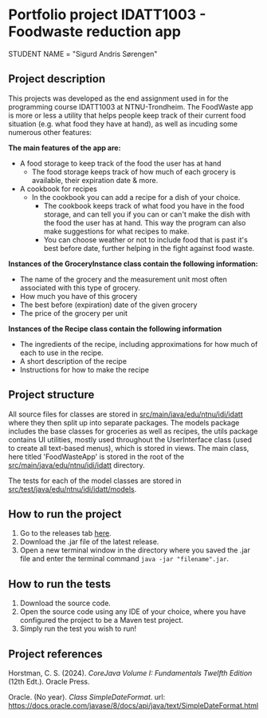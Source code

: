 # Portfolio project IDATT1003 - Foodwaste reduction app

STUDENT NAME = "Sigurd Andris Sørengen"

## Project description

This projects was developed as the end assignment used in for the programming course IDATT1003 at
NTNU-Trondheim. The FoodWaste app is more or less a utility that helps people keep track of their
current food situation (e.g. what food they have at hand), as well as incuding some numerous other
features:

**The main features of the app are:**

- A food storage to keep track of the food the user has at hand
    * The food storage keeps track of how much of each grocery is available, their expiration date &
      more.
- A cookbook for recipes
    * In the cookbook you can add a recipe for a dish of your choice.
        * The cookbook keeps track of what food you have in the food storage, and can tell you if
          you can or can't make the dish with the food the user has at hand. This way the program
          can also make suggestions for what recipes to make.
        * You can choose weather or not to include food that is past it's best before date, further
          helping in the fight against food waste.

**Instances of the GroceryInstance class contain the following information:**

- The name of the grocery and the measurement unit most often associated with this type of grocery.
- How much you have of this grocery
- The best before (expiration) date of the given grocery
- The price of the grocery per unit

**Instances of the Recipe class contain the following information**

- The ingredients of the recipe, including approximations for how much of each to use in the recipe.
- A short description of the recipe
- Instructions for how to make the recipe

## Project structure

All source files for classes are stored
in [src/main/java/edu/ntnu/idi/idatt](https://github.com/NTNU-IDI/idatt1003-mappe-2024-siguraso/tree/main/src/main/java/edu/ntnu/idi/idatt)
where they then split up into separate packages. The models package includes the base classes for
groceries as well as recipes, the utils package contains UI utilities, mostly used throughout the
UserInterface class (used to create all text-based menus), which is stored in views. The main class,
here titled 'FoodWasteApp' is stored in the root of
the [src/main/java/edu/ntnu/idi/idatt](https://github.com/NTNU-IDI/idatt1003-mappe-2024-siguraso/tree/main/src/main/java/edu/ntnu/idi/idatt)
directory.

The tests for each of the model classes are stored
in [src/test/java/edu/ntnu/idi/idatt/models](https://github.com/NTNU-IDI/idatt1003-mappe-2024-siguraso/tree/main/src/test/java/edu/ntnu/idi/idatt/models).

## How to run the project

1. Go to the releases
   tab [here](https://github.com/NTNU-IDI/idatt1003-mappe-2024-siguraso/releases).
2. Download the .jar file of the latest release.
3. Open a new terminal window in the directory where you saved the .jar file and enter the terminal
   command `java -jar "filename".jar`.

## How to run the tests

1. Download the source code.
2. Open the source code using any IDE of your choice, where you have configured the project to be a
   Maven test project.
4. Simply run the test you wish to run!

## Project references

Horstman, C. S. (2024). *CoreJava Volume I: Fundamentals Twelfth Edition* (12th Edt.). Oracle Press.

Oracle. (No year). *Class SimpleDateFormat*.
url: https://docs.oracle.com/javase/8/docs/api/java/text/SimpleDateFormat.html


